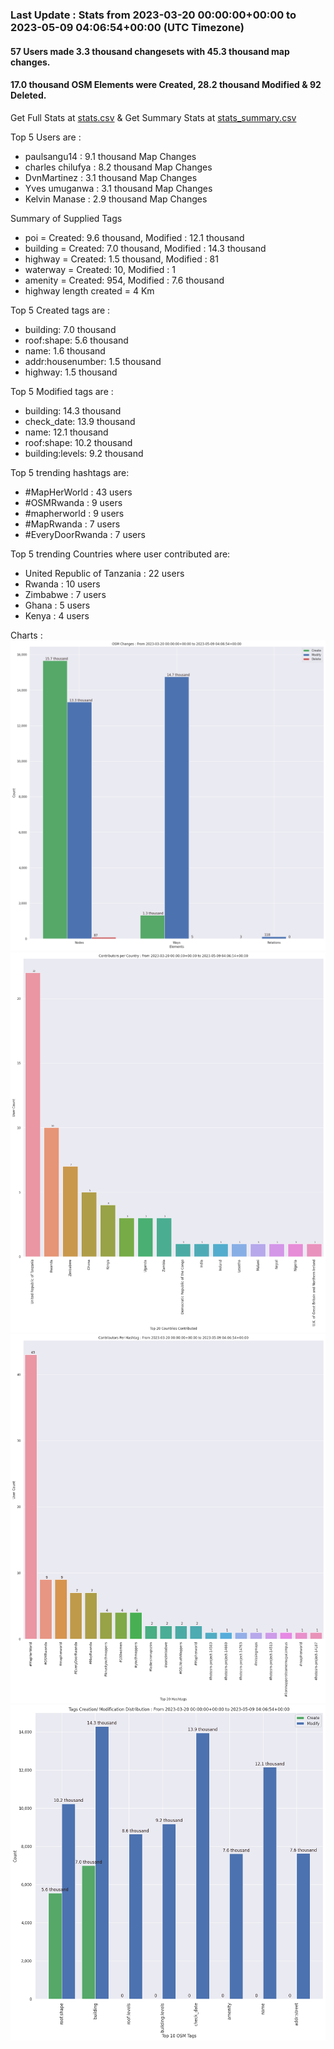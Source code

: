 ### Last Update : Stats from 2023-03-20 00:00:00+00:00 to 2023-05-09 04:06:54+00:00 (UTC Timezone)

#### 57 Users made 3.3 thousand changesets with 45.3 thousand map changes.
#### 17.0 thousand OSM Elements were Created, 28.2 thousand Modified & 92 Deleted.
Get Full Stats at [stats.csv](/stats/mapherworld/Daily/stats.csv)
 & Get Summary Stats at [stats_summary.csv](/stats/mapherworld/Daily/stats_summary.csv)

Top 5 Users are : 
- paulsangu14 : 9.1 thousand Map Changes
- charles chilufya : 8.2 thousand Map Changes
- DvnMartinez : 3.1 thousand Map Changes
- Yves umuganwa : 3.1 thousand Map Changes
- Kelvin Manase : 2.9 thousand Map Changes

Summary of Supplied Tags
- poi = Created: 9.6 thousand, Modified : 12.1 thousand
- building = Created: 7.0 thousand, Modified : 14.3 thousand
- highway = Created: 1.5 thousand, Modified : 81
- waterway = Created: 10, Modified : 1
- amenity = Created: 954, Modified : 7.6 thousand
- highway length created = 4 Km


Top 5 Created tags are :
- building: 7.0 thousand
- roof:shape: 5.6 thousand
- name: 1.6 thousand
- addr:housenumber: 1.5 thousand
- highway: 1.5 thousand


Top 5 Modified tags are :
- building: 14.3 thousand
- check_date: 13.9 thousand
- name: 12.1 thousand
- roof:shape: 10.2 thousand
- building:levels: 9.2 thousand


Top 5 trending hashtags are:
- #MapHerWorld : 43 users
- #OSMRwanda : 9 users
- #mapherworld : 9 users
- #MapRwanda : 7 users
- #EveryDoorRwanda : 7 users


Top 5 trending Countries where user contributed are:
- United Republic of Tanzania : 22 users
- Rwanda : 10 users
- Zimbabwe : 7 users
- Ghana : 5 users
- Kenya : 4 users


 Charts : 
![Alt text](./stats_osm_changes.png) 
![Alt text](./stats_users_per_country.png) 
![Alt text](./stats_users_per_hashtag.png) 
![Alt text](./stats_tags.png) 
